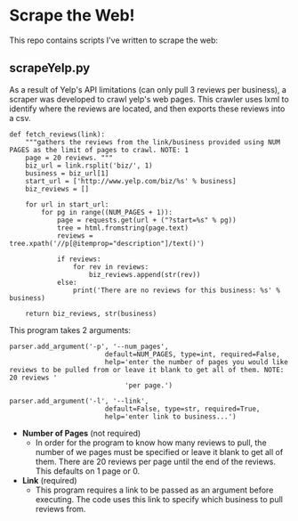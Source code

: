 # Scrape the Web!

This repo contains scripts I've written to scrape the web:


## scrapeYelp.py
  
As a result of Yelp's API limitations (can only pull 3 reviews per business), a scraper was developed to crawl yelp's web pages. 
This crawler uses lxml to identify where the reviews are located, and then exports these reviews into a csv. 

```
def fetch_reviews(link):
    """gathers the reviews from the link/business provided using NUM PAGES as the limit of pages to crawl. NOTE: 1
    page = 20 reviews. """
    biz_url = link.rsplit('biz/', 1)
    business = biz_url[1]
    start_url = ['http://www.yelp.com/biz/%s' % business]
    biz_reviews = []

    for url in start_url:
        for pg in range((NUM_PAGES + 1)):
            page = requests.get(url + ("?start=%s" % pg))
            tree = html.fromstring(page.text)
            reviews = tree.xpath('//p[@itemprop="description"]/text()')

            if reviews:
                for rev in reviews:
                    biz_reviews.append(str(rev))
            else:
                print('There are no reviews for this business: %s' % business)

    return biz_reviews, str(business)
```

This program takes 2 arguments: 

```
parser.add_argument('-p', '--num_pages',
                        default=NUM_PAGES, type=int, required=False,
                        help='enter the number of pages you would like reviews to be pulled from or leave it blank to get all of them. NOTE: 20 reviews '
                             'per page.')

parser.add_argument('-l', '--link',
                        default=False, type=str, required=True,
                        help='enter link to business...')
```

* **Number of Pages** (not required)
  - In order for the program to know how many reviews to pull, the number of we pages must be specified or leave it blank to get all of them. There are 20 reviews per page until the end of the reviews. This defaults on 1 page or 0.
* **Link** (required)
  - This program requires a link to be passed as an argument before executing. The code uses this link to specify which business to pull reviews from.
